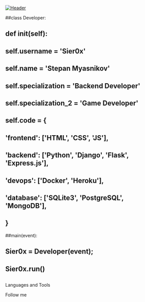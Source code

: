 [![Header](https://github.com/Sier0x/Sier0x/blob/main/Assets/Header.gif)](https://vk.com/sier0x)


##class Developer:
##    def __init__(self):
##        self.username = 'Sier0x'
##        self.name = 'Stepan Myasnikov'
##        self.specialization = 'Backend Developer'
##        self.specialization_2 = 'Game Developer'
##		  self.code = {
##            'frontend': ['HTML', 'CSS', 'JS'],
##            'backend': ['Python', 'Django', 'Flask', 'Express.js'],
##			  'devops': ['Docker', 'Heroku'],
##            'database': ['SQLite3', 'PostgreSQL', 'MongoDB'],
##        }
##main(event):
##	Sier0x = Developer(event);
##  Sier0x.run()   
##
##



Languages and Tools



Follow me 

